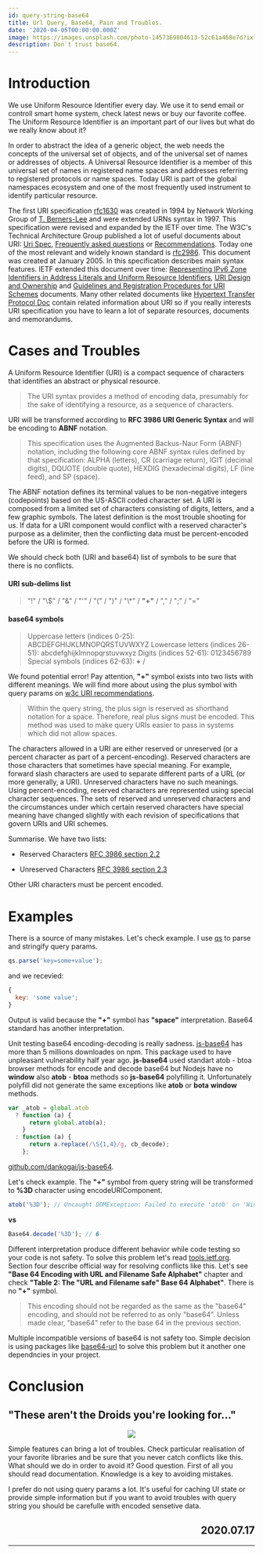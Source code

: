 ```yaml
---
id: query-string-base64
title: Url Query, Base64, Pain and Troubles.
date: '2020-04-05T00:00:00.000Z'
image: https://images.unsplash.com/photo-1457369804613-52c61a468e7d?ixlib=rb-1.2.1&ixid=eyJhcHBfaWQiOjEyMDd9&auto=format&fit=crop&w=1350&q=80
description: Don`t trust base64.
---
```


# Introduction

We use Uniform Resource Identifier every day. We use it to send email or controll smart home system, check latest news or buy our favorite coffee. The Uniform Resource Identifier is an important part of our lives but what do we really know about it?

In order to abstract the idea of a generic object, the web needs the concepts of the universal set of objects, and of the universal set of names or addresses of objects. A Universal Resource Identifier is a member of this universal set of names in registered name spaces and addresses referring to registered protocols or name spaces. Today URI is part of the global namespaces ecosystem and one of the most frequently used instrument to identify particular resource.

The first URI specification [rfc1630](https://tools.ietf.org/html/rfc1630) was created in 1994 by Network Working Group of [T. Berners-Lee](https://en.wikipedia.org/wiki/Tim_Berners-Lee) and were extended URNs syntax in 1997. This specification were revised and expanded by the IETF over time. The W3C's Technical Architecture Group published a lot of useful documents about URI: [Uri Spec](https://www.w3.org/Addressing/URL/uri-spec.html), [Frequently asked questions](https://www.w3.org/People/Berners-Lee/FAQ.html) or [Recommendations](https://www.w3.org/Addressing/URL/4_URI_Recommentations.html). Today one of the most relevant and widely known standard is [rfc2986](https://tools.ietf.org/html/rfc3986). This document was created at January 2005. In this specification describes main syntax features. IETF extended this document over time: [Representing IPv6 Zone Identifiers in Address Literals and Uniform Resource Identifiers](https://tools.ietf.org/html/rfc6874), [URI Design and Ownership](https://tools.ietf.org/html/rfc7320) and [Guidelines and Registration Procedures for URI Schemes](https://tools.ietf.org/html/rfc7595) documents. Many other related documents like [Hypertext Transfer Protocol Doc](https://tools.ietf.org/html/rfc2616) contain related information about URI so if you really interests URI specification you have to learn a lot of separate resources, documents and memorandums.

# Cases and Troubles

A Uniform Resource Identifier (URI) is a compact sequence of characters that identifies an abstract or physical resource.

> The URI syntax provides a method of encoding data, presumably for the sake of identifying a resource, as a sequence of characters.

URI will be transformed according to **RFC 3986 URI Generic Syntax** and will be encoding to **ABNF** notation.

> This specification uses the Augmented Backus-Naur Form (ABNF) notation, including the following core ABNF syntax rules defined by that specification: ALPHA (letters), CR (carriage return), IGIT (decimal digits), DQUOTE (double quote), HEXDIG (hexadecimal digits), LF (line feed), and SP (space).

The ABNF notation defines its terminal values to be non-negative integers (codepoints) based on the US-ASCII coded character set. A URI is composed from a limited set of characters consisting of digits, letters, and a few graphic symbols. The latest definition is the most trouble shooting for us. If data for a URI component would conflict with a reserved character's purpose as a delimiter, then the conflicting data must be percent-encoded before the URI is formed.

We should check both (URI and base64) list of symbols to be sure that there is no conflicts.

#### URI sub-delims list

> \"!\" / \"\\\$\" / \"&\" / \"'\" / \"(\" / \")\" / \"\\\*\" / **"+"** / \",\" / \";\" / \"=\"

#### base64 symbols

> Uppercase letters (indices 0-25): ABCDEFGHIJKLMNOPQRSTUVWXYZ Lowercase letters (indices 26-51): abcdefghijklmnopqrstuvwxyz Digits (indices 52-61): 0123456789 Special symbols (indices 62-63): **+** /

We found potential error! Pay attention, **\"+\"** symbol exists into two lists with different meanings. We will find more about using the plus symbol with query params on [w3c URI recommendations](https://www.w3.org/Addressing/URL/4_URI_Recommentations.html).

> Within the query string, the plus sign is reserved as shorthand notation for a space. Therefore, real plus signs must be encoded. This method was used to make query URIs easier to pass in systems which did not allow spaces.

The characters allowed in a URI are either reserved or unreserved (or a percent character as part of a percent-encoding). Reserved characters are those characters that sometimes have special meaning. For example, forward slash characters are used to separate different parts of a URL (or more generally, a URI). Unreserved characters have no such meanings. Using percent-encoding, reserved characters are represented using special character sequences. The sets of reserved and unreserved characters and the circumstances under which certain reserved characters have special meaning have changed slightly with each revision of specifications that govern URIs and URI schemes.

Summarise. We have two lists:

- Reserved Characters [RFC 3986 section 2.2](https://tools.ietf.org/html/rfc3986#section-2.2)

- Unreserved Characters [RFC 3986 section 2.3](https://tools.ietf.org/html/rfc3986#section-2.3)

Other URI characters must be percent encoded.

# Examples

There is a source of many mistakes. Let's check example. I use [qs](https://www.npmjs.com/package/qs) to parse and stringify query params.

```javascript
qs.parse('key=some+value');
```

and we recevied:

```javascript
{
  key: 'some value';
}
```

Output is valid because the **"+"** symbol has **"space"** interpretation. Base64 standard has another interpretation.

Unit testing base64 encoding-decoding is really sadness. [js-base64](https://www.npmjs.com/package/js-base64) has more than 5 millions downloades on npm. This package used to have unpleasant vulnerability half year ago. **js-base64** used standart atob - btoa browser methods for encode and decode base64 but Nodejs have no **window** also **atob** - **btoa** methods so **js-base64** polyfilling it. Unfortunately polyfill did not generate the same exceptions like **atob** or **bota** **window** methods.

```javascript
var _atob = global.atob
  ? function (a) {
      return global.atob(a);
    }
  : function (a) {
      return a.replace(/\S{1,4}/g, cb_decode);
    };
```

[github.com/dankogai/js-base64](https://github.com/dankogai/js-base64/blob/e8a9a09edaf79fddee3623d97421151dcbd384c9/base64.js#L142).

Let's check example. The **\"+\"** symbol from query string will be transformed to **%3D** character using encodeURIComponent.

```javascript
atob('%3D'); // Uncaught DOMException: Failed to execute 'atob' on 'Window': The string to be decoded is not correctly encoded.
```

**vs**

```javascript
Base64.decode('%3D'); // �
```

Different interpretation produce different behavior while code testing so your code is not safety. To solve this problem let's read [tools.ietf.org](https://tools.ietf.org/html/rfc3548#page-6). Section four describe official way for resolving conflicts like this. Let's see **"Base 64 Encoding with URL and Filename Safe Alphabet"** chapter and check **"Table 2: The "URL and Filename safe" Base 64 Alphabet"**. There is no **"+"** symbol.

> This encoding should not be regarded as the same as the \"base64\" encoding, and should not be referred to as only \"base64\". Unless made clear, \"base64\" refer to the base 64 in the previous section.

Multiple incompatible versions of base64 is not safety too. Simple decision is using packages like [base64-url](https://www.npmjs.com/package/base64-url) to solve this problem but it another one dependncies in your project.

# Conclusion

## "These aren't the Droids you're looking for..."

<div align='center'>
  <img src='https://miro.medium.com/max/1400/1*rsNFPltOQ-qDGqnl9jB_ug.png' />
</div>

Simple features can bring a lot of troubles. Check particular realisation of your favorite libraries and be sure that you never catch conflicts like this. What should we do in order to avoid it? Good question. First of all you should read documentation. Knowledge is a key to avoiding mistakes.

I prefer do not using query params a lot. It's useful for caching UI state or provide simple information but if you want to avoid troubles with query string you should be carefulle with encoded sensetive data.

<h2 align='right'>
    2020.07.17
</h2>

---
